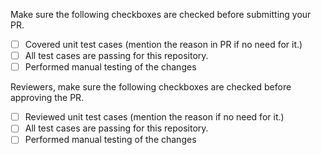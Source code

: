Make sure the following checkboxes are checked before submitting your PR.
- [ ] Covered unit test cases (mention the reason in PR if no need for it.)
- [ ] All test cases are passing for this repository.
- [ ] Performed manual testing of the changes

Reviewers, make sure the following checkboxes are checked before approving the PR.
- [ ] Reviewed unit test cases (mention the reason if no need for it.)
- [ ] All test cases are passing for this repository.
- [ ] Performed manual testing of the changes
